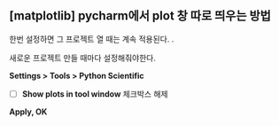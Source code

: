 ## [matplotlib] pycharm에서 plot 창 따로 띄우는 방법

한번 설정하면 그 프로젝트 열 때는 계속 적용된다. .

새로운 프로젝트 만들 때마다 설정해줘야한다. 



**Settings  > Tools > Python Scientific**

- [ ] **Show plots in tool window** 체크박스 해제

**Apply, OK**



